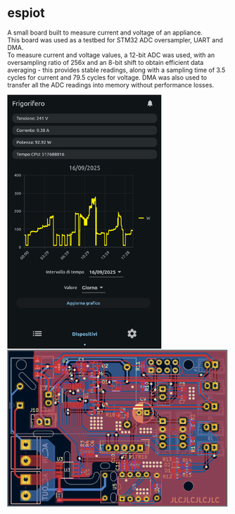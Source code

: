# espiot
A small board built to measure current and voltage of an appliance.<br />
This board was used as a testbed for STM32 ADC oversampler, UART and DMA.<br />
To measure current and voltage values, a 12-bit ADC was used, with an oversampling ratio of 256x and an 8-bit shift to obtain efficient data averaging - this provides stable readings, along with a sampling time of 3.5 cycles for current and 79.5 cycles for voltage. DMA was also used to transfer all the ADC readings into memory without performance losses.

<img src="mobile_app.jpg" width="350"/> <img src="pcb/pcb.png" width="500"/>

